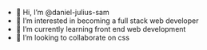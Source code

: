 - 👋 Hi, I’m @daniel-julius-sam
- 👀 I’m interested in becoming a full stack web developer
- 🌱 I’m currently learning front end web development
- 💞️ I’m looking to collaborate on css


